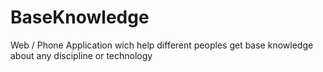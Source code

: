 # BaseKnowledge
Web / Phone Application wich help different peoples get base knowledge about any discipline or technology
